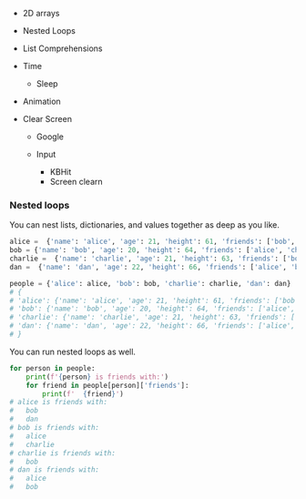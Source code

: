 
* 2D arrays

* Nested Loops

* List Comprehensions

* Time
  * Sleep

* Animation

* Clear Screen
  * Google

  * Input
    * KBHit
    * Screen clearn


### Nested loops

You can nest lists, dictionaries, and values together as deep as you like.

```python
alice =  {'name': 'alice', 'age': 21, 'height': 61, 'friends': ['bob', 'dan']}
bob = {'name': 'bob', 'age': 20, 'height': 64, 'friends': ['alice', 'charlie']}
charlie =  {'name': 'charlie', 'age': 21, 'height': 63, 'friends': ['bob']}
dan =  {'name': 'dan', 'age': 22, 'height': 66, 'friends': ['alice', 'bob']}

people = {'alice': alice, 'bob': bob, 'charlie': charlie, 'dan': dan}
# {
# 'alice': {'name': 'alice', 'age': 21, 'height': 61, 'friends': ['bob', 'dan']},
# 'bob': {'name': 'bob', 'age': 20, 'height': 64, 'friends': ['alice', 'charlie']},
# 'charlie': {'name': 'charlie', 'age': 21, 'height': 63, 'friends': ['bob']},
# 'dan': {'name': 'dan', 'age': 22, 'height': 66, 'friends': ['alice', 'bob']}
# }
```

You can run nested loops as well.

```python
for person in people:
    print(f'{person} is friends with:')
    for friend in people[person]['friends']:
        print(f'  {friend}')
# alice is friends with:
#   bob
#   dan
# bob is friends with:
#   alice
#   charlie
# charlie is friends with:
#   bob
# dan is friends with:
#   alice
#   bob
```


